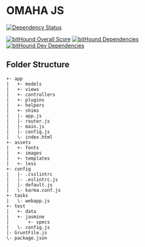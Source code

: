 OMAHA JS
========
[![Dependency Status](https://www.versioneye.com/user/projects/57d0cd0ec07f2e0042bf9b89/badge.svg?style=flat-square)](https://www.versioneye.com/user/projects/57d0cd0ec07f2e0042bf9b89)

[![bitHound Overall Score](https://www.bithound.io/github/omahajs/omahajs.github.io/badges/score.svg)](https://www.bithound.io/github/omahajs/omahajs.github.io)
[![bitHound Dependencies](https://www.bithound.io/github/omahajs/omahajs.github.io/badges/dependencies.svg)](https://www.bithound.io/github/omahajs/omahajs.github.io/site/dependencies/npm)
[![bitHound Dev Dependencies](https://www.bithound.io/github/omahajs/omahajs.github.io/badges/devDependencies.svg)](https://www.bithound.io/github/omahajs/omahajs.github.io/site/dependencies/npm)

Folder Structure
----------------
    +- app
    |   +- models
    |   +- views
    |   +- controllers
    |   +- plugins
    |   +- helpers
    |   +- shims
    |   |- app.js
    |   |- router.js
    |   |- main.js
    |   |- config.js
    |   \- index.html
    +- assets
    |   +- fonts
    |   +- images
    |   +- templates
    |   +- less
    +- config
    |   |- .csslintrc
    |   |- .eslintrc.js
    |   |- default.js
    |   \- karma.conf.js
    +- tasks
    |   \- webapp.js
    +- test
    |   +- data
    |   +- jasmine
    |       +- specs
    |   \- config.js
    |- GruntFile.js
    \- package.json
